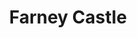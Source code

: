 ---
title: "Farney Castle"
address: " Holycross, Co. Tipperary"
tel: "+353 (0)50 44 3281"
county: "Tipperary North"
category: "Castles"
type: "Content"
lat: "52.64006423950195"
lng: "-7.863827228546143"
---